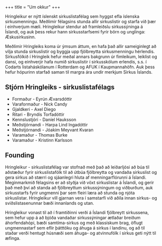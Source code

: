 +++
title = "Um okkur"
+++

Hringleikur er nýtt íslenskt sirkuslistafélag sem hyggst efla íslenska sirkusmenningu. Meðlimir félagsins stunda allir sirkuslistir og starfa við þær í einhverjum mæli. Hringleikur stendur að framleiðslu sirkussýninga á Íslandi, og auk þess rekur hann sirkusstarfsemi fyrir börn og unglinga: Æskusirkusinn.

Meðlimir Hringleiks koma úr ýmsum áttum, en hafa það allir sameiginlegt að vilja stunda sirkuslistir og byggja upp fjölbreytta sirkusmenningu hérlendis. Sirkusfólkið í Hringleik hefur meðal annars bakgrunn úr fimleikum, leiklist og dansi, og einhverjir hafa numið sirkuslistir í sirkusskólum erlendis, s.s. í Codarts listaháskólanum í Rotterdam og AFUK í Kaupmannahöfn. Auk þess hefur hópurinn starfað saman til margra ára undir merkjum Sirkus Íslands.

## Stjórn Hringleiks - sirkuslistafélags

* Formaður - Eyrún Ævarsdóttir
* Varaformaður - Nick Candy
* Gjaldkeri - Axel Diego
* Ritari - Bryndís Torfadóttir
* Kennslustjóri - Daníel Hauksson
* Meðstjórnandi - Harpa Lind Ingadóttir
* Meðstjórnandi - Jóakim Meyvant Kvaran
* Varamaður - Thomas Burke
* Varamaður - Kristinn Karlsson

## Founding

Hringleikur - sirkuslistafélag var stofnað með það að leiðarljósi að búa til aðstæður fyrir sirkuslistafólk til að útbúa fjölbreytta og vandaða sirkuslist og gera sirkus að stærri og sjáanlegri hluta af menningarflórunni á Íslandi. Meginmarkmið félagsins er að styðja við vöxt sirkuslistar á Íslandi, og gerir það með því að standa að fjölbreyttum sirkussýningum og viðburðum, auk sirkusstarfs fyrir ungmenni þar sem fleiri læra að stunda og njóta sirkuslistar. Hringleikur vill gjarnan vera í samstarfi við aðila innan sirkus- og sviðslistasenunnar bæði innanlands og utan.

Hringleikur vonast til að í framtíðinni verði á Íslandi fjölbreytt sirkussena, sem hefur upp á að bjóða vandaðar sirkussýningar ætlaðar breiðum áhorfendahópi, bæði samtíma-sirkus og með klassískum brag, öflugt ungmennastarf sem eflir þátttöku og áhuga á sirkus í landinu, og að til staðar verði hentugt húsnæði sem áhuga- og atvinnufólk í sirkus geti nýtt til æfinga.
